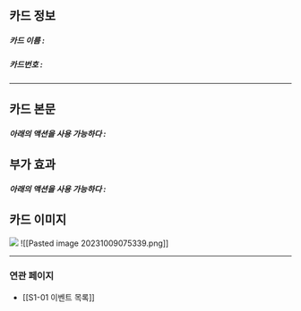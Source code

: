 ## 카드 정보
##### 카드 이름 : 
##### 카드번호 : 
---
## 카드 본문
##### 아래의 액션을 사용 가능하다 : 

## 부가 효과
##### 아래의 액션을 사용 가능하다 : 

## 카드 이미지
<img src="\Assets\ImageName.png"/>
![[Pasted image 20231009075339.png]]

--- 

### 연관 페이지
- [[S1-01 이벤트 목록]]

